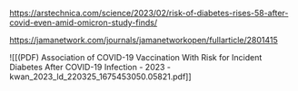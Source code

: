 
https://arstechnica.com/science/2023/02/risk-of-diabetes-rises-58-after-covid-even-amid-omicron-study-finds/

https://jamanetwork.com/journals/jamanetworkopen/fullarticle/2801415

![[(PDF) Association of COVID-19 Vaccination With Risk for Incident Diabetes After COVID-19 Infection - 2023 - kwan_2023_ld_220325_1675453050.05821.pdf]]